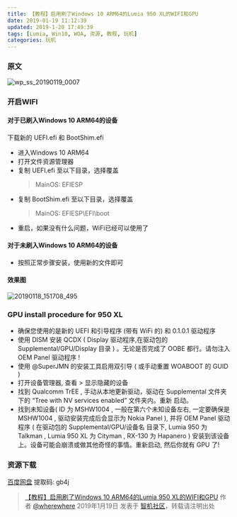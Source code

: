 ```yaml
---
title: 【教程】启用刷了Windows 10 ARM64的Lumia 950 XL的WIFI和GPU
date: 2019-01-19 11:12:39
updated: 2019-1-20 17:49:39
tags: [Lumia, Win10, WOA, 资源, 教程, 玩机]
categories: 玩机
---
```

### 原文

![wp_ss_20190119_0007](https://github.com/wherewhere/wherewhere.github.io/assets/27689196/e25766ea-4bf7-42c1-93d2-3034a0a586b0)

### 开启WIFI

#### 对于已刷入Windows 10 ARM64的设备

下载新的 UEFI.efi 和 BootShim.efi

- 进入Windows 10 ARM64
- 打开文件资源管理器
- 复制 UEFI.efi 至以下目录，选择覆盖
  > MainOS: EFIESP
- 复制 BootShim.efi 至以下目录，选择覆盖
  > MainOS: EFIESP\EFI\boot
- 重启，如果没有什么问题，WiFi已经可以使用了<!--more-->

#### 对于未刷入Windows 10 ARM64的设备

- 按照正常步骤安装，使用新的文件即可

#### 效果图

![20190118_151708_495](https://github.com/wherewhere/wherewhere.github.io/assets/27689196/b153e8b0-25fd-4c64-948d-5e9a8f78d3fd)

### GPU install procedure for 950 XL

- 确保您使用的是新的 UEFI 和引导程序 (带有 WiFi 的) 和 0.1.0.1 驱动程序
- 使用 DISM 安装 QCDX ( Display 驱动程序,在驱动包的 Supplemental/GPU/Display 目录 ) 。无论是否完成了 OOBE 都行。请勿注入 OEM Panel 驱动程序 !
- 使用 @SuperJMN 的安装工具启用双引导 ( 或手动重置 WOABOOT 的 GUID )
- 打开设备管理器, 查看 > 显示隐藏的设备
- 找到 Qualcomm TrEE , 手动从本地更新驱动，驱动在 Supplemental 文件夹下的 “Tree with NV services enabled” 文件夹内。重新 启动。
- 找到未知设备( ID 为 MSHW1004 , 一般在第六个未知设备左右, 一定要确保是 MSHW1004 , 驱动安装完成后会显示为 Nokia Panel ), 并将 OEM Panel 驱动程序 ( 在驱动包的 Supplemental/GPU/设备名 目录下, Lumia 950 为 Talkman , Lumia 950 XL 为 Cityman , RX-130 为 Hapanero ) 安装到该设备上。设备可能会崩溃或做其他奇怪的事情。重新启动, 然后你就有 GPU 了!

### 资源下载

[百度网盘](https://web.archive.org/web/20201001144212/https://pan.baidu.com/s/1hydYf9iiLUBzMXqPaoD7fg) 提取码: gb4j

> [【教程】启用刷了Windows 10 ARM64的Lumia 950 XL的WIFI和GPU](http://bbs.wfun.com/thread-1020694-1-1.html) 作者 [@wherewhere](https://bbs.wfun.com/u/2850357) 2019年1月19日 发表于 [智机社区](https://bbs.wfun.com)，转载请注明出处
